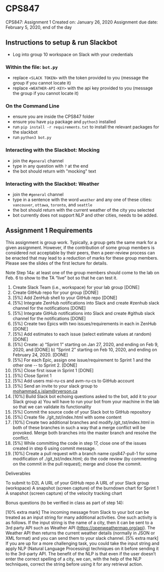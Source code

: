 # CPS847
CPS847: Assignment 1
Created on: January 26, 2020
Assignment due date: February 5, 2020, end of the day

## Instructions to setup & run Slackbot
- Log into group 10 workspace on Slack with your credentials

### Within the file: `bot.py`
- replace `<SLACK TOKEN>` with the token provided to you (message the group if you cannot locate it)
- replace `<WEATHER-API-KEY>` with the api key provided to you (message the group if you cannot locate it)

### On the Command Line
- ensure you are inside the CPS847 folder
- ensure you have `pip` package and `python3` installed
- run `pip install -r requirements.txt` to install the relevant packages for the slackbot
- run `python3 bot.py`

### Interacting with the Slackbot: Mocking
- join the `#general` channel
- type in any question with `?` at the end
- the bot should return with "mocking" text

### Interacting with the Slackbot: Weather
- join the `#general` channel
- type in a sentence with the word `weather` and any one of these cities: `vancouver`, `ottawa`, `toronto`, and `seattle`
- the bot should return with the current weather of the city you selected
- bot currently does not support NLP and other cities, needs to be added.

## Assignment 1 Requirements
This assignment is group work. Typically, a group gets the same mark for a given assignment. However, if the contribution of some group members is considered not acceptable by their peers, then a peer-review process can be enacted that may lead to a reduction of marks for these group members. Please see the slides of the first lecture for details. 

Note Step 14a: at least one of the group members should come to the lab on Feb. 6 to show to the TA “live” bot so that he can test it.


1. Create Slack Team (i.e., workspace) for your lab group [DONE]
2. Create GitHub repo for your group [DONE]
3. [5%] Add ZenHub shell to your GitHub repo [DONE]
4. [5%] Integrate ZenHub notifications into Slack and create #zenhub slack channel for the notifications [DONE]
5. [5%] Integrate GitHub notifications into Slack and create #github slack channel for the notifications [DONE]
6. [5%] Create two Epics with two issues/requirements in each in ZenHub [DONE]
7. [5%] Add estimates to each issue (select estimate values at random) [DONE]
8. [5%] Create: 
      a) “Sprint 1” starting on Jan 27, 2020, and ending on Feb 9, 2020, and [DONE]
      b) “Sprint 2” starting on Feb 10, 2020, and ending on February 24, 2020. [DONE]
9. [5%] For each Epic, assign one issue/requirement to Sprint 1 and the other one -- to Sprint 2. [DONE]
10. [5%] Close first issue in Sprint 1 [DONE]
11. [5%] Close Sprint 1
12. [5%] Add users msi-ru-cs and avm-ru-cs to GitHub account
13. [5%] Send an invite to your slack group to mohammad.s.islam@ryerson.ca
14. [10%] Build Slack bot echoing questions asked to the bot, add it to your Slack group 
       a) You will have to run your bot from your machine in the lab so that we can validate its functionality
15. [5%] Commit the source code of your Slack bot to GitHub repository
16. [5%] Create file ./git_tst/index.html with some content
17. [10%] Create two additional branches and modify./git_tst/index.html in both of these branches in such a way that a merge conflict will be provoked. Merge both branches into the master branch and resolve the conflict. 
18. [5%] While committing the code in step 17, close one of the issues created in step 6 using commit message.
19. [10%] Create a pull request with a branch name cps847-pull-1 for some modification of ./git_tst/index.html; do the code review (by commenting on the commit in the pull request); merge and close the commit.


Deliverables

To submit to D2L 
A URL of your GitHub repo
A URL of your Slack group (workspace)
A snapshot (screen capture) of the burndown chart for Sprint 1
A snapshot (screen capture) of the velocity tracking chart

Bonus questions (to be verified in class as part of step 14):

[10% extra mark] The incoming message from Slack to your bot can be treated as an input string for many additional activities. One such activity is as follows. 
If the input string is the name of a city, then it can be sent to a 3rd party API such as Weather API (https://openweathermap.org/api). The Weather API then returns the current weather details (normally in JSON or XML format) and you can send them to your slack channel.
[5% extra mark] If you are up for a more challenging task, you could take the input string and apply NLP (Natural Language Processing) techniques on it before sending it to the 3rd-party API.  The benefit of the NLP is that even if the user doesn’t enter the correct spelling of a city, we can, with the help of the NLP techniques, correct the string before using it for any retrieval action.



